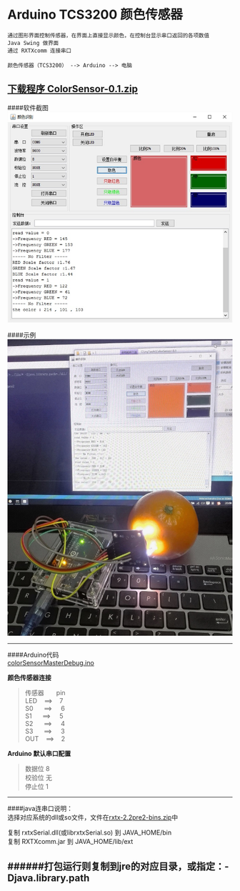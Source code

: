 # Arduino TCS3200 颜色传感器


    通过图形界面控制传感器，在界面上直接显示颜色，在控制台显示串口返回的各项数值
    Java Swing 做界面
    通过 RXTXcomm 连接串口
    
    颜色传感器（TCS3200） --> Arduino --> 电脑


[下载程序 ColorSensor-0.1.zip](https://github.com/wangwen135/ColorSensor/raw/master/ColorSensor/release/ColorSensor-0.1.zip)
---

####软件截图  
![image](https://github.com/wangwen135/ColorSensor/blob/master/ColorSensor/image/%E8%BD%AF%E4%BB%B6%E6%88%AA%E5%9B%BE.jpg)

####示例  
![image](https://github.com/wangwen135/ColorSensor/blob/master/ColorSensor/image/demo.jpg)

---

####Arduino代码  
[colorSensorMasterDebug.ino](https://github.com/wangwen135/ColorSensor/blob/master/ColorSensor/arduino/colorSensorMasterDebug.ino)
  
**颜色传感器连接**  
>传感器&nbsp;&nbsp;&nbsp;&nbsp;&nbsp;&nbsp; pin  
>LED&nbsp;&nbsp;&nbsp;&nbsp;==>&nbsp;&nbsp;&nbsp; 7  
>S0 &nbsp;&nbsp;&nbsp;&nbsp;&nbsp;==>&nbsp;&nbsp;&nbsp;&nbsp; 6  
>S1 &nbsp;&nbsp;&nbsp;&nbsp;&nbsp;==>&nbsp;&nbsp;&nbsp;&nbsp; 5  
>S2 &nbsp;&nbsp;&nbsp;&nbsp;&nbsp;==>&nbsp;&nbsp;&nbsp;&nbsp; 4  
>S3 &nbsp;&nbsp;&nbsp;&nbsp;&nbsp;==>&nbsp;&nbsp;&nbsp;&nbsp; 3  
>OUT&nbsp;&nbsp;&nbsp;&nbsp;==>&nbsp;&nbsp;&nbsp; 2  

**Arduino 默认串口配置**  
>数据位 8  
>校验位 无  
>停止位 1  

---

####java连串口说明：  
选择对应系统的dll或so文件，文件在[rxtx-2.2pre2-bins.zip](https://github.com/wangwen135/ColorSensor/raw/master/ColorSensor/rxtx/rxtx-2.2pre2-bins.zip)中

复制 rxtxSerial.dll(或librxtxSerial.so) 到 JAVA_HOME/bin  
复制 RXTXcomm.jar 到 JAVA_HOME/lib/ext  

######打包运行则复制到jre的对应目录，或指定：-Djava.library.path
---


